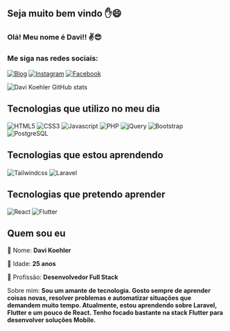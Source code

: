 ## Seja muito bem vindo ✋😄

### Olá! Meu nome é Davi!! ✌️😎
### Me siga nas redes sociais:

[![Blog](https://img.shields.io/badge/LinkedIn-0077B5?style=for-the-badge&logo=linkedin&logoColor=white)](https://www.linkedin.com/in/davi-koehler-a6b9a7100/)
[![Instagram](https://img.shields.io/badge/Instagram-E4405F?style=for-the-badge&logo=instagram&logoColor=white)](https://www.instagram.com/davibkoehler/)
[![Facebook](https://img.shields.io/badge/Facebook-1877F2?style=for-the-badge&logo=facebook&logoColor=white)](https://www.facebook.com/davikoehler1/)


![Davi Koehler GitHub stats](https://github-readme-stats.vercel.app/api?username=davikoehler&show_icons=true&theme=dracula&title_color=FFF)

## Tecnologias que utilizo no meu dia
<div style="display: inline-block">
  <img src="https://img.shields.io/badge/HTML5-E34F26?style=for-the-badge&logo=html5&logoColor=white" alt="HTML5" align="center" />
  <img src="https://img.shields.io/badge/CSS3-1572B6?style=for-the-badge&logo=css3&logoColor=white" alt="CSS3" align="center" />
  <img src="https://img.shields.io/badge/JavaScript-323330?style=for-the-badge&logo=javascript&logoColor=F7DF1E" alt="Javascript" align="center" />
  <img src="https://img.shields.io/badge/PHP-777BB4?style=for-the-badge&logo=php&logoColor=white" alt="PHP" align="center" />
  <img src="https://img.shields.io/badge/jQuery-0769AD?style=for-the-badge&logo=jquery&logoColor=white" alt="jQuery" align="center" />
  <img src="https://img.shields.io/badge/Bootstrap-563D7C?style=for-the-badge&logo=bootstrap&logoColor=white" alt="Bootstrap" align="center" />
  <img src="https://img.shields.io/badge/PostgreSQL-316192?style=for-the-badge&logo=postgresql&logoColor=white" alt="PostgreSQL" align="center" />
</div>

<br />

## Tecnologias que estou aprendendo
<div style="display: inline-block">
  <img src="https://img.shields.io/badge/Tailwind_CSS-38B2AC?style=for-the-badge&logo=tailwind-css&logoColor=white" alt="Tailwindcss" align="center" />
  <img src="https://img.shields.io/badge/Laravel-FF2D20?style=for-the-badge&logo=laravel&logoColor=white" alt="Laravel" align="center" />
</div>
<br />

## Tecnologias que pretendo aprender
<div style="display: inline-block">
  <img src="https://img.shields.io/badge/React-20232A?style=for-the-badge&logo=react&logoColor=61DAFB" alt="React" align="center" />
  <img src="https://img.shields.io/badge/Flutter-02569B?style=for-the-badge&logo=flutter&logoColor=white" alt="Flutter" align="center" />
</div>

## Quem sou eu
<p>👨 Nome: <b>Davi Koehler </b></p>
<p>📅 Idade: <b>25 anos</b></p>
<p>👔 Profissão: <b>Desenvolvedor Full Stack</b></p>
<p>Sobre mim: <b>Sou um amante de tecnologia. Gosto sempre de aprender coisas novas, resolver problemas e automatizar situações que demandem muito tempo. Atualmente, estou aprendendo sobre Laravel, Flutter e um pouco de React. Tenho focado bastante na stack Flutter para desenvolver soluções Mobile.</b>
